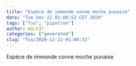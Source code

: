 ```yaml
---
title: "Espèce de immonde conne moche punaise"
date: "Tue Dec 22 01:00:52 CET 2020"
tags: ["fuu", "pipotron"]
author: m1ch3l
categories: ["generated"]
slug: "fuu/2020-12-22-01:00:52"
---
```


Espèce de immonde conne moche punaise
